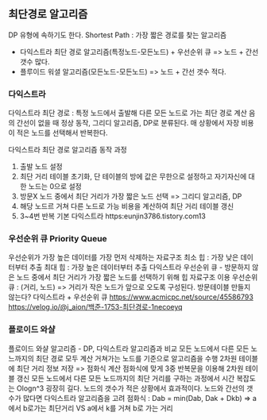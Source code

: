 ## 최단경로 알고리즘

DP 유형에 속하기도 한다.
Shortest Path : 가장 짧은 경로를 찾는 알고리즘

- 다익스트라 최단 경로 알고리즘(특정노드-모든노드) + 우선순위 큐 => 노드 + 간선 갯수 많다.
- 플루이드 워셜 알고리즘(모든노드-모든노드) => 노드 + 간선 갯수 적다.

 
 ### 다익스트라
 다익스트라 최단 경로 : 특정 노드에서 출발해 다른 모든 노드로 가는 최단 경로 계산
 음의 간선이 없을 때 정상 동작,
 그리디 알고리즘, DP로 분류된다. 매 상황에서 자장 비용이 적은 노드를 선택해서 반복한다.

 다익스트라 최단 경로 알고리즘 동작 과정
 1. 출발 노드 설정
 2. 최단 거리 테이블 초기화, 단 테이블의 방에 값은 무한으로 설정하고 자기자신에 대한 노드는 0으로 설정
 3. 방문X 노드 중에서 최단 거리가 가장 짧은 노드 선택 => 그리디 알고리즘, DP
 4. 해당 노드르 거쳐 다른 노드로 가능 비용을 계산하여 최단 거리 테이블 갱신
 5. 3~4번 반복
 기본 다익스트라 https:eunjin3786.tistory.com13
 
 ### 우선순위 큐 Priority Queue
 
 우선순위가 가장 높은 데이터를 가장 먼저 삭제하는 자료구조
 최소 힙 : 가장 낮은 데이터부터 추출
 최대 힙 : 가장 높은 데이터부터 추출
 다익스트라 우선순위 큐 - 방문하지 않은 노드 중에서 최단 거리가 가장 짧은 노드를 선택하기 위해 힙 자료구조 이용
 우선순위 큐 : (거리, 노드) => 거리가 작은 노드가 앞으로 오도록 구성된다.
 방문테이블 만들지 않는다?
 다익스트라 + 우선순위 큐
 https://www.acmicpc.net/source/45586793
 https://velog.io/@j_aion/백준-1753-최단경로-1necoeyq


 ### 플로이드 와샬
 
 플로이드 와샬 알고리즘 - DP, 다익스트라 알고리즘과 비교
 모든 노드에서 다른 모든 노느까지의 최단 경로 모두 계산
 거쳐가는 노드를 기준으로 알고리즘을 수행
 2차원 테이블에 최단 거리 정보 저장 => 점화식 계산
 점화식에 맞게 3중 반복문을 이용해 2차원 테이블 갱신
 모든 노드에서 다른 모든 노드까지의 최단 거리를 구하는 과정에서 시간 복잡도는 Ologn^3 굉장히 길다.
 노드의 갯수가 적은 상황에서 효과적이다. 노드와 간선의 갯수가 많다면 다익스트라 알고리즘을 고려
 점화식 : Dab = min(Dab, Dak + Dkb) => a에서 b로가는 최단거리 VS a에서 k를 거쳐 b로 가는 거리


